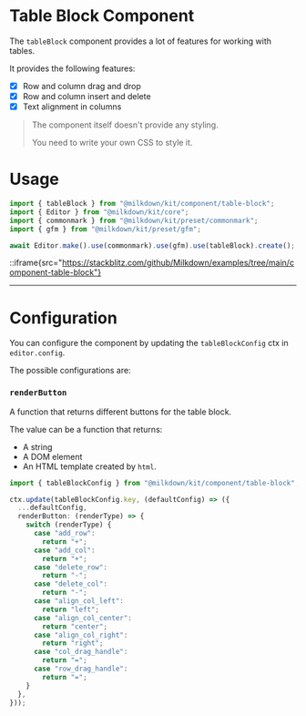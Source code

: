 # Table Block Component

The `tableBlock` component provides a lot of features for working with tables.

It provides the following features:

- [x] Row and column drag and drop
- [x] Row and column insert and delete
- [x] Text alignment in columns

> The component itself doesn't provide any styling.
>
> You need to write your own CSS to style it.

# Usage

```typescript
import { tableBlock } from "@milkdown/kit/component/table-block";
import { Editor } from "@milkdown/kit/core";
import { commonmark } from "@milkdown/kit/preset/commonmark";
import { gfm } from "@milkdown/kit/preset/gfm";

await Editor.make().use(commonmark).use(gfm).use(tableBlock).create();
```

::iframe{src="https://stackblitz.com/github/Milkdown/examples/tree/main/component-table-block"}

---

# Configuration

You can configure the component by updating the `tableBlockConfig` ctx in `editor.config`.

The possible configurations are:

### `renderButton`

A function that returns different buttons for the table block.

The value can be a function that returns:

- A string
- A DOM element
- An HTML template created by `html`.

```typescript
import { tableBlockConfig } from "@milkdown/kit/component/table-block";

ctx.update(tableBlockConfig.key, (defaultConfig) => ({
  ...defaultConfig,
  renderButton: (renderType) => {
    switch (renderType) {
      case "add_row":
        return "+";
      case "add_col":
        return "+";
      case "delete_row":
        return "-";
      case "delete_col":
        return "-";
      case "align_col_left":
        return "left";
      case "align_col_center":
        return "center";
      case "align_col_right":
        return "right";
      case "col_drag_handle":
        return "=";
      case "row_drag_handle":
        return "=";
    }
  },
}));
```
